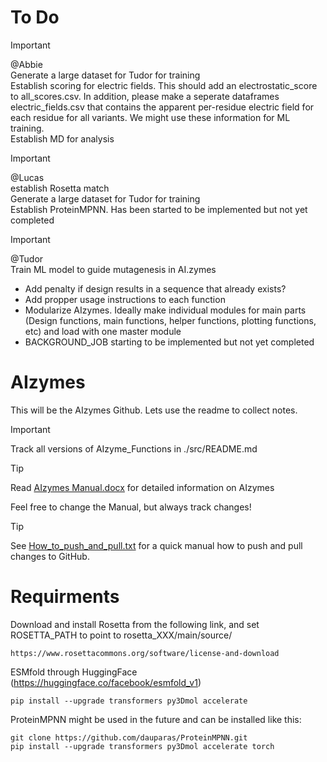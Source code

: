 # To Do
> [!IMPORTANT]
> @Abbie <br>
> Generate a large dataset for Tudor for training <br>
> Establish scoring for electric fields. This should add an electrostatic_score to all_scores.csv. In addition, please make a seperate dataframes electric_fields.csv that contains the apparent per-residue electric field for each residue for all variants. We might use these information for ML training. <br>
> Establish MD for analysis

> [!IMPORTANT]
> @Lucas <br>
> establish Rosetta match <br>
> Generate a large dataset for Tudor for training <br>
> Establish ProteinMPNN. Has been started to be implemented but not yet completed <br>

> [!IMPORTANT]
> @Tudor <br>
> Train ML model to guide mutagenesis in AI.zymes <br>

- Add penalty if design results in a sequence that already exists? 
- Add propper usage instructions to each function
- Modularize AIzymes. Ideally make individual modules for main parts (Design functions, main functions, helper functions, plotting functions, etc) and load with one master module
- BACKGROUND_JOB starting to be implemented but not yet completed

# AIzymes
This will be the AIzymes Github. Lets use the readme to collect notes.

> [!IMPORTANT]
> Track all versions of AIzyme_Functions in ./src/README.md

> [!TIP]
> Read [AIzymes Manual.docx](https://github.com/bunzela/AIzymes/blob/main/AIzymes%20Manual.docx) for detailed information on AIzymes
> 
> Feel free to change the Manual, but always track changes!

> [!TIP]
> See [How_to_push_and_pull.txt](https://github.com/bunzela/AIzymes/blob/main/How_to_push_and_pull.txt) for a quick manual how to push and pull changes to GitHub.

# Requirments
Download and install Rosetta from the following link, and set ROSETTA_PATH to point to rosetta_XXX/main/source/
```
https://www.rosettacommons.org/software/license-and-download
```
ESMfold through HuggingFace (https://huggingface.co/facebook/esmfold_v1)
```
pip install --upgrade transformers py3Dmol accelerate
```
ProteinMPNN might be used in the future and can be installed like this:
```
git clone https://github.com/dauparas/ProteinMPNN.git
pip install --upgrade transformers py3Dmol accelerate torch
```
